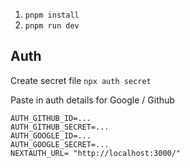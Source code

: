 1. `pnpm install`
2. `pnpm run dev`


## Auth

Create secret file
`npx auth secret`

Paste in auth details for Google / Github

```
AUTH_GITHUB_ID=...
AUTH_GITHUB_SECRET=...
AUTH_GOOGLE_ID=...
AUTH_GOOGLE_SECRET=...
NEXTAUTH_URL= "http://localhost:3000/"
```